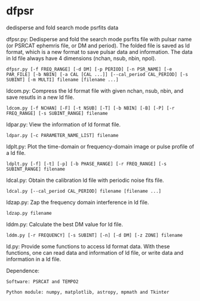 # dfpsr
dedisperse and fold search mode psrfits data

dfpsr.py: 
	Dedisperse and fold the search mode psrfits file with pulsar name (or PSRCAT ephemris file, or DM and period). The folded file is saved as ld format, which is a new format to save pulsar data and information. The data in ld file always have 4 dimensions (nchan, nsub, nbin, npol).

	dfpsr.py [-f FREQ_RANGE] [-d DM] [-p PERIOD] [-n PSR_NAME] [-e PAR_FILE] [-b NBIN] [-a CAL [CAL ...]] [--cal_period CAL_PERIOD] [-s SUBINT] [-m MULTI] filename [filename ...]

ldcom.py:
	Compress the ld format file with given nchan, nsub, nbin, and save resutls in a new ld file.

	ldcom.py [-f NCHAN] [-F] [-t NSUB] [-T] [-b NBIN] [-B] [-P] [-r FREQ_RANGE] [-s SUBINT_RANGE] filename

ldpar.py:
	View the information of ld format file.

	ldpar.py [-c PARAMETER_NAME_LIST] filename

ldplt.py:
	Plot the time-domain or frequency-domain image or pulse profile of a ld file.

	ldplt.py [-f] [-t] [-p] [-b PHASE_RANGE] [-r FREQ_RANGE] [-s SUBINT_RANGE] filename

ldcal.py:
	Obtain the calibration ld file with periodic noise fits file.

	ldcal.py [--cal_period CAL_PERIOD] filename [filename ...]

ldzap.py:
	Zap the frequency domain interference in ld file.

	ldzap.py filename

lddm.py:
	Calculate the best DM value for ld file.

	lddm.py [-r FREQUENCY] [-s SUBINT] [-n] [-d DM] [-z ZONE] filename

ld.py:
	Provide some functions to access ld format data. With these functions, one can read data and information of ld file, or write data and information in a ld file.

Dependence: 

	Software: PSRCAT and TEMPO2

	Python module: numpy, matplotlib, astropy, mpmath and Tkinter
